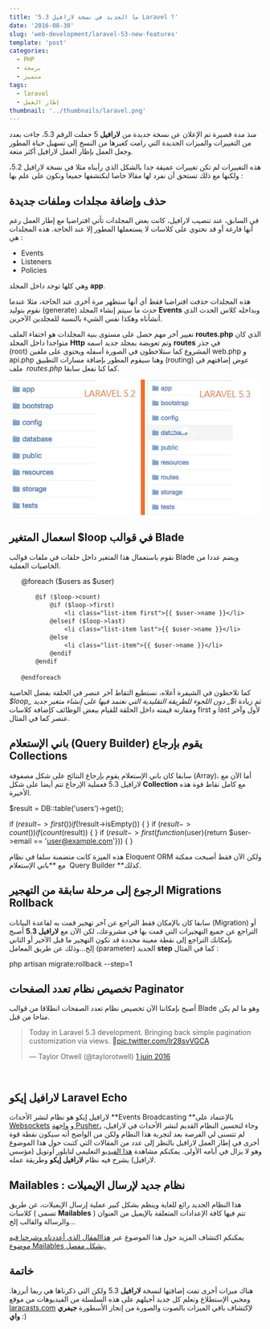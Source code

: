 ```yaml
---
title: 'ما الجديد في نسخة لارافيل 5.3 Laravel ؟'
date: '2016-08-30'
slug: 'web-development/laravel-53-new-features'
template: 'post'
categories:
  - PHP
  - برمجة
  - متميز
tags:
  - laravel
  - إطار العمل
thumbnail: '../thumbnails/laravel.png'
---
```


منذ مدة قصيرة تم الإعلان عن نسخة جديدة من **لارافيل** 5 حملت الرقم 5.3، جاءت بعدد من التغييرات والميزات الجديدة التي رامت كغيرها من النسخ إلى تسهيل حياة المطور وجعل العمل بإطار العمل لارافيل أكثر متعة.

هذه التغييرات لم تكن تغييرات عميقة جدا بالشكل الذي رأيناه مثلا في نسخة لارافيل 5.2، ولكنها مع ذلك تستحق أن نفرد لها مقالا خاصا لنكتشفها جميعا ونكون على علم بها :

## حذف وإضافة مجلدات وملفات جديدة

في السابق، عند تنصيب لارافيل، كانت بعض المجلدات تأتي افتراضيا مع إطار العمل رغم أنها فارغة أو قد تحتوي على كلاسات لا يستعملها المطور إلا عند الحاجة. هذه المجلدات هي :

- Events
- Listeners
- Policies

وهي كلها توجد داخل المجلد **app**.

هذه المجلدات حذفت افتراضيا فقط أي أنها ستظهر مرة أخرى عند الحاجة، مثلا عندما نقوم بتوليد (generate) حدث ما سيتم إنشاء المجلد **Events** وبداخله كلاس الحدث الذي أنشأناه وهكذا نفس الشيء بالنسبة للمجلدين الآخرين.

تغيير آخر مهم حصل على مستوى بنية المجلدات هو اختفاء الملف **routes.php** الذي كان متواجدا داخل المجلد **Http** وتم تعويضة بمجلد جديد اسمه **routes** في جذر (root) المشروع كما ستلاحظون في الصورة أسفله ويحتوي على ملفين web.php و api.php وهنا سيقوم المطور بإضافة مسارات التطبيق (routing) عوض إضافتهم في ملف  *routes.php* كما كنا نفعل سابقا.

[![بنية المجلدات في إطار العمل لارافيل](../images/laravel-53-directory-structure.jpg)](../images/laravel-53-directory-structure.jpg)

## اسعمال المتغير $loop في قوالب Blade

نقوم باستعمال هذا المتغير داخل حلقات في ملفات قوالب Blade ويضم عددا من الخاصيات العملية.

<ul>
    @foreach ($users as $user)

        @if ($loop->count)
            @if ($loop->first)
                <li class="list-item first">{{ $user->name }}</li>
            @elseif ($loop->last)
                <li class="list-item last">{{ $user->name }}</li>
            @else
                <li class="list-item">{{ $user->name }}</li>
            @endif
        @endif

    @endforeach

</ul>

كما تلاحظون في الشيفرة أعلاه، نستطيع التقاط آخر عنصر في الحلقة بفضل الخاصية _$loop_ دون اللجوء للطريقة التقليدية التي نعتمد فيها على إنشاء متغير جديد _$i_ ثم زيادة ومقارنة قيمته داخل الحلقة للقيام ببعض الوظائف كإضافة كلاسات first و last لأول وآخر عنصر كما في المثال.

## باني الإستعلام (Query Builder) يقوم بإرجاع Collections

سابقا كان باني الإستعلام يقوم بإرجاع النتائج على شكل مصفوفة (Array)، أما الآن مع لارافيل 5.3 فعملية الإرجاع تتم أيضا على شكل **Collection** مع كامل نقاط قوة هذه الأخيرة.

$result = DB::table('users')->get();

if ($result->first()) { } 
if (!$result->isEmpty()) { }
if ($result->count()) { }
if (count($result)) { }
if ($result->first(function($user){return $user->email == 'user@example.com'})) { }

هذه الميزة كانت متضمنة سلفا في نظام Eloquent ORM ولكن الآن فقط أصبحت ممكنة مع **باني الإستعلام  Query Builder **كذلك.

## الرجوع إلى مرحلة سابقة من التهجير Migrations Rollback

سابقا كان بالإمكان فقط التراجع عن آخر تهجير قمت به لقاعدة البيانات (Migration) أو التراجع عن جميع التهجيرات التي قمت بها في مشروعك، لكن الآن مع **لارافيل 5.3** أصبح بإمكانك التراجع إلى نقطة معينة محددة قد تكون التهجير ما قبل الآخير أو الثاني إلخ...وذلك عن طريق المعامل (parameter) الجديد **step** كما في المثال :

php artisan migrate:rollback --step=1

## تخصيص نظام تعدد الصفحات Paginator

أصبح بإمكاننا الآن تخصيص نظام تعدد الصفحات انطلاقا من قوالب Blade وهو ما لم يكن متاحا من قبل.

<blockquote class="twitter-tweet" data-lang="fr"><p dir="ltr" lang="en">Today in Laravel 5.3 development. Bringing back simple pagination customization via views. 👼<a href="https://t.co/Ir28svVGCA">pic.twitter.com/Ir28svVGCA</a></p>— Taylor Otwell (@taylorotwell) <a href="https://twitter.com/taylorotwell/status/738051768072867840">1 juin 2016</a></blockquote> 

## لارافيل إيكو Laravel Echo

لارافيل إيكو هو نظام لنشر الأحداث **Events Broadcasting **بالإعتماد على [Websockets](http://www.tutomena.com/blog/difference-between-websockets-and-restapi/) و [واجهة Pusher،](http://www.tutomena.com/web-development/realtime-apps-using-pusher-api/) وجاء لتحسين النظام القديم لنشر الأحداث في لارافيل، لم تتسنى لي الفرصة بعد لتجربة هذا النظام ولكن من الواضح أنه سيكون نقطة قوة أخرى في إطار العمل لارافيل بالنظر إلى عدد من المقالات التي كتبت حول هذا الموضوع وهو لا يزال في أيامه الأولى. يمكنكم مشاهدة [هذا الفيديو](https://laracasts.com/lessons/introducing-laravel-echo) التعليمي لتايلور أوتويل (مؤسس لارافيل) يشرح فيه نظام **لارافيل إيكو** وطريقة عمله.

## Mailables : نظام جديد لإرسال الإيميلات

هذا النظام الجديد رائع للغاية وينظم بشكل كبير عملية إرسال الإيميلات، عن طريق كلاسات ( تسمى **Mailables** ) تتم فيها كافة الإعدادات المتعلقة بالإيميل من العنوان والرسالة والقالب إلخ...

يمكنكم اكتشاف المزيد حول هذا الموضوع عبر [هذاالمقال الذي أعددناه وشرحنا فيه موضوع Mailables بشكل مفصل.](https://www.tutomena.com/web-development/php/sending-emails-laravel/)

## خاتمة

هناك ميزات أخرى تمت إضافتها لنسخة **لارافيل** 5.3 ولكن التي ذكرناها هي ربما أبرزها. ومحبي الإستطلاع وتعلم كل جديد أحيلهم على هذه السلسلة من الفيديوهات من موقع [laracasts.com](https://laracasts.com/series/whats-new-in-laravel-5-3/) لإكتشاف باقي الميزات بالصوت والصورة من إنجاز الأسطورة **جيفري واي** :)

<script src="//platform.twitter.com/widgets.js" async charset="utf-8"></script>
